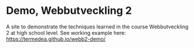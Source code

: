 # Demo, Webbutveckling 2
A site to demonstrate the techniques learned in the course Webbutveckling 2 at high school level. See working example here: https://termedea.github.io/webb2-demo/
